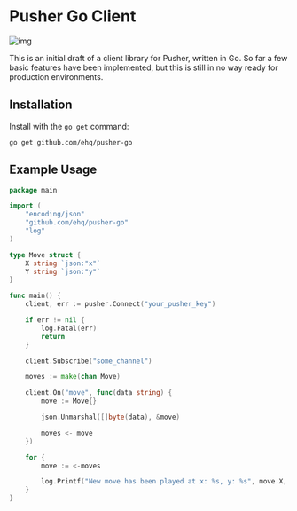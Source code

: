 # Pusher Go Client

![img](http://f.cl.ly/items/2j1i1O2C3o0Q2j2g3w2g/logo.png)

This is an initial draft of a client library for Pusher, written in Go.
So far a few basic features have been implemented, but this is still in no way ready
for production environments.

## Installation

Install with the `go get` command:

`go get github.com/ehq/pusher-go`

## Example Usage

```go
package main

import (
	"encoding/json"
	"github.com/ehq/pusher-go"
	"log"
)

type Move struct {
	X string `json:"x"`
	Y string `json:"y"`
}

func main() {
	client, err := pusher.Connect("your_pusher_key")

	if err != nil {
		log.Fatal(err)
		return
	}

	client.Subscribe("some_channel")

	moves := make(chan Move)

	client.On("move", func(data string) {
		move := Move{}

		json.Unmarshal([]byte(data), &move)

		moves <- move
	})

	for {
		move := <-moves

		log.Printf("New move has been played at x: %s, y: %s", move.X, move.Y)
	}
}
```
